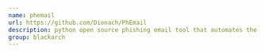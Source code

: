 ```yaml
---
name: phemail
url: https://github.com/Dionach/PhEmail
description: python open source phishing email tool that automates the process of sending phishing emails as part of a social engineering test. URL : https://github.com/Dionach/PhEmail Groups : blackarch blackarch-social blackarch-automation
group: blackarch
---
```

